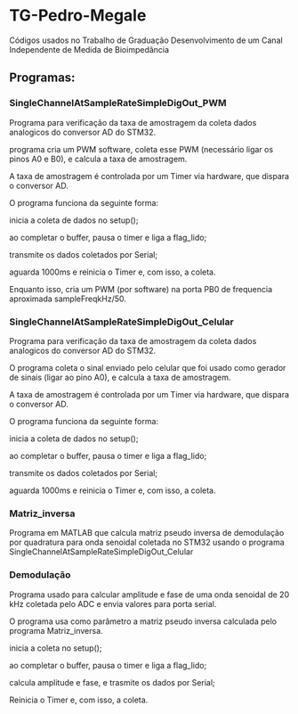 # TG-Pedro-Megale
Códigos usados no Trabalho de Graduação Desenvolvimento de um Canal Independente de Medida de Bioimpedância

## Programas:

### SingleChannelAtSampleRateSimpleDigOut_PWM

Programa para verificação da taxa de amostragem da coleta dados analogicos do conversor AD do STM32. 

programa cria um PWM  software, coleta esse PWM (necessário ligar os pinos A0 e B0), e calcula a taxa de amostragem.

A taxa de amostragem é controlada por um Timer via hardware, que dispara o conversor AD.

O programa funciona da seguinte forma:

inicia a coleta de dados no setup();

ao completar o buffer, pausa o timer e liga a flag_lido;

transmite os dados coletados por Serial;

aguarda 1000ms e reinicia o Timer e, com isso, a coleta.

Enquanto isso, cria um PWM (por software) na porta PB0 de frequencia aproximada sampleFreqkHz/50.

### SingleChannelAtSampleRateSimpleDigOut_Celular

Programa para verificação da taxa de amostragem da coleta dados analogicos do conversor AD do STM32. 

O programa coleta o sinal enviado pelo celular que foi usado como gerador de sinais (ligar ao pino A0), e calcula a taxa de amostragem.

A taxa de amostragem é controlada por um Timer via hardware, que dispara o conversor AD.

O programa funciona da seguinte forma:

inicia a coleta de dados no setup();

ao completar o buffer, pausa o timer e liga a flag_lido;

transmite os dados coletados por Serial;

aguarda 1000ms e reinicia o Timer e, com isso, a coleta.


### Matriz_inversa

Programa em MATLAB que calcula matriz pseudo inversa de demodulação por quadratura para onda senoidal coletada no STM32 usando o programa SingleChannelAtSampleRateSimpleDigOut_Celular

### Demodulação

Programa usado para calcular amplitude e fase de uma onda senoidal de 20 kHz coletada pelo ADC e envia valores para porta serial.

O programa usa como parâmetro a matriz pseudo inversa calculada pelo programa Matriz_inversa.

inicia a coleta no setup();

ao completar o buffer, pausa o timer e liga a flag_lido;

calcula amplitude e fase, e trasmite os dados por Serial;

Reinicia o Timer e, com isso, a coleta.

